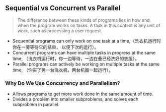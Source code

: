 ## Sequential vs Concurrent vs Parallel
> The difference between these kinds of programs lies in how and when the program works on tasks. A task in this context is any unit of work, such as processing a user request.

- Sequential programs can only work on one task at a time,（洗衣机运行时你在一旁等待它的结束， 以便下次的运行）。
- Concurrent programs can have multiple tasks in progress at the same time, （洗衣机运行时，你一边等待，一边在叠已经洗好的衣服）。
- Parallel programs can actively be working on multiple tasks at the same time, （你买了另一台洗衣机，两台机器一起运行）。

### Why Do We Use Concurrency and Parallelism?
- Allows programs to get more work done in the same amount of time.
- Divides a problem into smaller subproblems, and solves each subproblem in parallel.
